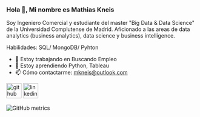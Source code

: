 ### Hola 👋, Mi nombre es Mathias Kneis
Soy Ingeniero Comercial y estudiante del master "Big Data & Data Science" de la Universidad Complutense de Madrid.  Aficionado a las areas de data analytics (business analytics), data science y business intelligence. 

Habilidades: SQL/ MongoDB/ Pyhton

- 🔭 Estoy trabajando en Buscando Empleo 
- 🌱 Estoy aprendiendo Python, Tableau 
- 📫 Cómo contactarme: mkneis@outlook.com 


[<img src='https://cdn.jsdelivr.net/npm/simple-icons@3.0.1/icons/github.svg' alt='github' height='40'>](https://github.com/mkneis)  [<img src='https://cdn.jsdelivr.net/npm/simple-icons@3.0.1/icons/linkedin.svg' alt='linkedin' height='40'>](https://www.linkedin.com/in/mathiaskneis/)  

![GitHub metrics](https://metrics.lecoq.io/mkneis)  

